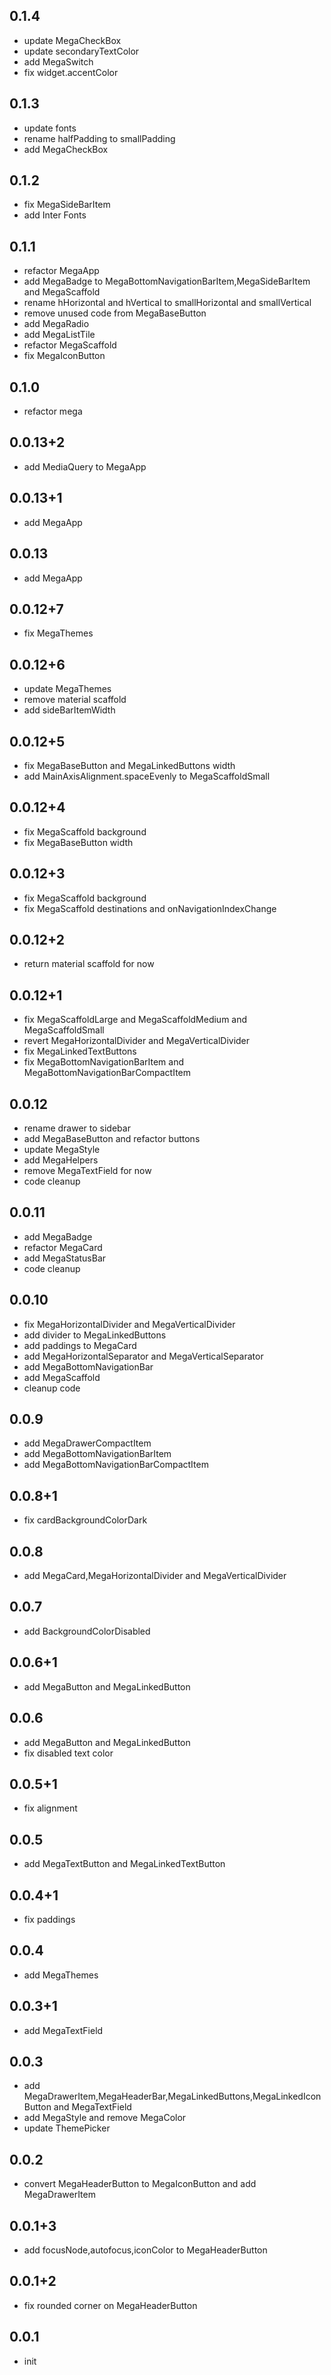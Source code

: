## 0.1.4

- update MegaCheckBox
- update secondaryTextColor
- add MegaSwitch
- fix widget.accentColor

## 0.1.3

- update fonts
- rename halfPadding to smallPadding
- add MegaCheckBox

## 0.1.2

- fix MegaSideBarItem
- add Inter Fonts

## 0.1.1

- refactor MegaApp
- add MegaBadge to MegaBottomNavigationBarItem,MegaSideBarItem and MegaScaffold
- rename hHorizontal and hVertical to smallHorizontal and smallVertical
- remove unused code from MegaBaseButton
- add MegaRadio
- add MegaListTile
- refactor MegaScaffold
- fix MegaIconButton

## 0.1.0

- refactor mega

## 0.0.13+2

- add MediaQuery to MegaApp

## 0.0.13+1

- add MegaApp

## 0.0.13

- add MegaApp

## 0.0.12+7

- fix MegaThemes

## 0.0.12+6

- update MegaThemes
- remove material scaffold
- add sideBarItemWidth

## 0.0.12+5

- fix MegaBaseButton and MegaLinkedButtons width
- add MainAxisAlignment.spaceEvenly to MegaScaffoldSmall

## 0.0.12+4

- fix MegaScaffold background
- fix MegaBaseButton width

## 0.0.12+3

- fix MegaScaffold background
- fix MegaScaffold destinations and onNavigationIndexChange

## 0.0.12+2

- return material scaffold for now

## 0.0.12+1

- fix MegaScaffoldLarge and MegaScaffoldMedium and MegaScaffoldSmall
- revert MegaHorizontalDivider and MegaVerticalDivider
- fix MegaLinkedTextButtons
- fix MegaBottomNavigationBarItem and MegaBottomNavigationBarCompactItem

## 0.0.12

- rename drawer to sidebar
- add MegaBaseButton and refactor buttons
- update MegaStyle
- add MegaHelpers
- remove MegaTextField for now
- code cleanup

## 0.0.11

- add MegaBadge
- refactor MegaCard
- add MegaStatusBar
- code cleanup

## 0.0.10

- fix MegaHorizontalDivider and MegaVerticalDivider
- add divider to MegaLinkedButtons
- add paddings to MegaCard
- add MegaHorizontalSeparator and MegaVerticalSeparator
- add MegaBottomNavigationBar
- add MegaScaffold
- cleanup code

## 0.0.9

- add MegaDrawerCompactItem
- add MegaBottomNavigationBarItem
- add MegaBottomNavigationBarCompactItem

## 0.0.8+1

- fix cardBackgroundColorDark

## 0.0.8

- add MegaCard,MegaHorizontalDivider and MegaVerticalDivider

## 0.0.7

- add BackgroundColorDisabled

## 0.0.6+1

- add MegaButton and MegaLinkedButton

## 0.0.6

- add MegaButton and MegaLinkedButton
- fix disabled text color

## 0.0.5+1

- fix alignment

## 0.0.5

- add MegaTextButton and MegaLinkedTextButton

## 0.0.4+1

- fix paddings

## 0.0.4

- add MegaThemes

## 0.0.3+1

- add MegaTextField 

## 0.0.3

- add MegaDrawerItem,MegaHeaderBar,MegaLinkedButtons,MegaLinkedIconButton and MegaTextField
- add MegaStyle and remove MegaColor
- update ThemePicker

## 0.0.2

- convert MegaHeaderButton to MegaIconButton and add MegaDrawerItem

## 0.0.1+3

- add focusNode,autofocus,iconColor to MegaHeaderButton

## 0.0.1+2

- fix rounded corner on MegaHeaderButton

## 0.0.1

- init
